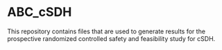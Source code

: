 # ABC_cSDH

This repository contains files that are used to generate results for the prospective randomized controlled safety and feasibility study for cSDH.
